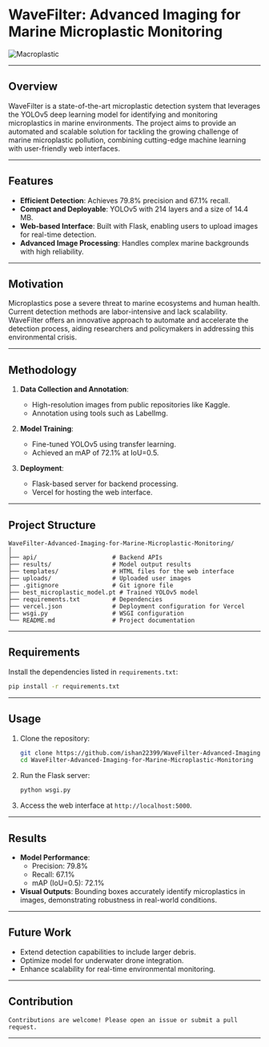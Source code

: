 # WaveFilter: Advanced Imaging for Marine Microplastic Monitoring

![Macroplastic](https://github.com/user-attachments/assets/3255a5ee-829c-4f49-928d-bccca004f2eb)

---

## Overview
WaveFilter is a state-of-the-art microplastic detection system that leverages the YOLOv5 deep learning model for identifying and monitoring microplastics in marine environments. The project aims to provide an automated and scalable solution for tackling the growing challenge of marine microplastic pollution, combining cutting-edge machine learning with user-friendly web interfaces.

---

## Features
- **Efficient Detection**: Achieves 79.8% precision and 67.1% recall.
- **Compact and Deployable**: YOLOv5 with 214 layers and a size of 14.4 MB.
- **Web-based Interface**: Built with Flask, enabling users to upload images for real-time detection.
- **Advanced Image Processing**: Handles complex marine backgrounds with high reliability.

---

## Motivation
Microplastics pose a severe threat to marine ecosystems and human health. Current detection methods are labor-intensive and lack scalability. WaveFilter offers an innovative approach to automate and accelerate the detection process, aiding researchers and policymakers in addressing this environmental crisis.

---

## Methodology
1. **Data Collection and Annotation**: 
   - High-resolution images from public repositories like Kaggle.
   - Annotation using tools such as LabelImg.

2. **Model Training**: 
   - Fine-tuned YOLOv5 using transfer learning.
   - Achieved an mAP of 72.1% at IoU=0.5.

3. **Deployment**: 
   - Flask-based server for backend processing.
   - Vercel for hosting the web interface.

---

## Project Structure
```
WaveFilter-Advanced-Imaging-for-Marine-Microplastic-Monitoring/
│
├── api/                     # Backend APIs
├── results/                 # Model output results
├── templates/               # HTML files for the web interface
├── uploads/                 # Uploaded user images
├── .gitignore               # Git ignore file
├── best_microplastic_model.pt # Trained YOLOv5 model
├── requirements.txt         # Dependencies
├── vercel.json              # Deployment configuration for Vercel
├── wsgi.py                  # WSGI configuration
└── README.md                # Project documentation
```

---

## Requirements
Install the dependencies listed in `requirements.txt`:
```bash
pip install -r requirements.txt
```

---

## Usage
1. Clone the repository:
   ```bash
   git clone https://github.com/ishan22399/WaveFilter-Advanced-Imaging-for-Marine-Microplastic-Monitoring.git
   cd WaveFilter-Advanced-Imaging-for-Marine-Microplastic-Monitoring
   ```
2. Run the Flask server:
   ```bash
   python wsgi.py
   ```
3. Access the web interface at `http://localhost:5000`.

---

## Results
- **Model Performance**: 
  - Precision: 79.8%
  - Recall: 67.1%
  - mAP (IoU=0.5): 72.1%
- **Visual Outputs**: Bounding boxes accurately identify microplastics in images, demonstrating robustness in real-world conditions.

---

## Future Work
- Extend detection capabilities to include larger debris.
- Optimize model for underwater drone integration.
- Enhance scalability for real-time environmental monitoring.

---

## Contribution
    Contributions are welcome! Please open an issue or submit a pull request.
---
